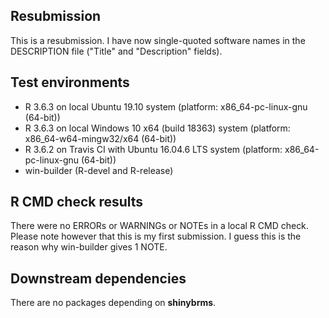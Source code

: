 ## Resubmission

This is a resubmission. I have now single-quoted software names in the DESCRIPTION file ("Title" and "Description" fields).

## Test environments

* R 3.6.3 on local Ubuntu 19.10 system (platform: x86_64-pc-linux-gnu (64-bit))
* R 3.6.3 on local Windows 10 x64 (build 18363) system (platform: x86_64-w64-mingw32/x64 (64-bit))
* R 3.6.2 on Travis CI with Ubuntu 16.04.6 LTS system (platform: x86_64-pc-linux-gnu (64-bit))
* win-builder (R-devel and R-release)

## R CMD check results

There were no ERRORs or WARNINGs or NOTEs in a local R CMD check. Please note however that this is my first submission. I guess this is the reason why win-builder gives 1 NOTE.

## Downstream dependencies

There are no packages depending on **shinybrms**.
